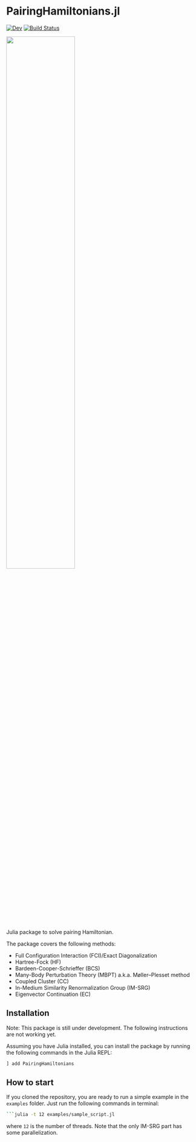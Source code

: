 # PairingHamiltonians.jl

[![Dev](https://img.shields.io/badge/docs-dev-blue.svg)](https://SotaYoshida.github.io/PairingHamiltonians.jl/dev)
[![Build Status](https://github.com/SotaYoshida/PairingHamiltonians.jl/actions/workflows/CI.yml/badge.svg?branch=dev)](https://github.com/SotaYoshida/PairingHamiltonians.jl/actions/workflows/CI.yml/badge.svg?branch=dev)

<img src="https://github.com/SotaYoshida/PairingHamiltonians.jl/blob/main/logo/logo_PairingHamiltonians.png?raw=true" width=60%>

Julia package to solve pairing Hamiltonian.

The package covers the following methods:

- Full Configuration Interaction (FCI)/Exact Diagonalization
- Hartree-Fock (HF)
- Bardeen-Cooper-Schrieffer (BCS)
- Many-Body Perturbation Theory (MBPT) a.k.a.  Møller–Plesset method
- Coupled Cluster (CC) 
- In-Medium Similarity Renormalization Group (IM-SRG)
- Eigenvector Continuation (EC)

## Installation

Note: This package is still under development. The following instructions are not working yet.

Assuming you have Julia installed, you can install the package by running the following commands in the Julia REPL:
```julia
] add PairingHamiltonians
``` 

## How to start

If you cloned the repository, you are ready to run a simple example in the `examples` folder. Just run the following commands in terminal:

```bash
```julia -t 12 examples/sample_script.jl
```

where `12` is the number of threads. Note that the only IM-SRG part has some parallelization.

